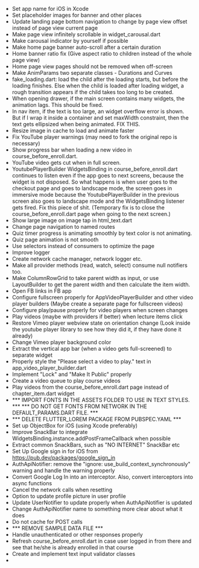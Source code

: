 - Set app name for iOS in Xcode
- Set placeholder images for banner and other places
- Update landing page bottom navigation to change by page view offset instead of page view current page
- Make page view infinitely scrollable in widget_carousal.dart
- Make carousal indicator by yourself if possible
- Make home page banner auto-scroll after a certain duration
- Home banner ratio fix (Give aspect ratio to children instead of the whole page view)
- Home page view pages should not be removed when off-screen
- Make AnimParams two separate classes - Durations and Curves
- fake_loading.dart: load the child after the loading starts, but before the loading finishes.
  Else when the child is loaded after loading widget, a rough transition appears if the child takes too long to be created.
- When opening drawer, if the main screen contains many widgets, the animation lags. This should be fixed.
- In nav item, if the text is too large, an widget overflow error is shown.
  But if I wrap it inside a container and set maxWidth constraint, then the text gets ellipsized when being animated. FIX THIS.
- Resize image in cache to load and animate faster
- Fix YouTube player warnings (may need to fork the original repo is necessary)
- Show progress bar when loading a new video in course_before_enroll.dart.
- YouTube video gets cut when in full screen.
- YoutubePlayerBuilder WidgetsBinding in course_before_enroll.dart continues to listen
  even if the app goes to next screens, because the widget is not disposed.
  So what happens is when user goes to the checkout page and goes to landscape mode,
  the screen goes in immersive mode because the YoutubePlayerBuilder in the previous screen
  also goes to landscape mode and the WidgetsBinding listener gets fired. Fix this piece of shit.
  (Temporary fix is to close the course_before_enroll.dart page when going to the next screen.)
- Show large image on image tap in html_text.dart
- Change page navigation to named routes
- Quiz timer progress is animating smoothly by text color is not animating.
- Quiz page animation is not smooth
- Use selectors instead of consumers to optimize the page
- Improve logger
- Create network cache manager, network logger etc.
- Make all provider methods (read, watch, select) consume null notifiers too.
- Make ColumnRowGrid to take parent width as input, or use LayoutBuilder to get the parent width
  and then calculate the item width.
- Open FB links in FB app
- Configure fullscreen properly for AppVideoPlayerBuilder and other video player builders
  (Maybe create a separate page for fullscreen videos)
- Configure play/pause properly for video players when screen changes
- Play videos (maybe with providers if better) when lecture items click
- Restore Vimeo player webview state on orientation change
  (Look inside the youtube player library to see how they did it, if they have done it already)
- Change Vimeo player background color
- Extract the vertical app bar (when a video gets full-screened) to separate widget
- Properly style the "Please select a video to play." text in app_video_player_builder.dart
- Implement "Lock" and "Make It Public" properly
- Create a video queue to play course videos
- Play videos from the course_before_enroll.dart page instead of chapter_item.dart widget
- *** IMPORT FONTS IN THE ASSETS FOLDER TO USE IN TEXT STYLES. ***
  *** DO NOT GET FONTS FROM NETWORK IN THE DEFAULT_PARAMS.DART FILE. ***
- *** DELETE FLUTTER_LOREM PACKAGE FROM PUBSPEC.YAML ***
- Set up ObjectBox for iOS (using Xcode preferably)
- Improve SnackBar to integrate WidgetsBinding.instance.addPostFrameCallback when possible
- Extract common SnackBars, such as "NO INTERNET" SnackBar etc
- Set Up Google sign in for iOS from https://pub.dev/packages/google_sign_in
- AuthApiNotifier: remove the "ignore: use_build_context_synchronously" warning
  and handle the warning properly
- Convert Google Log In into an interceptor. Also, convert interceptors into async functions
- Cancel the network calls when resetting
- Option to update profile picture in user profile
- Update UserNotifier to update properly when AuthApiNotifier is updated
- Change AuthApiNotifier name to something more clear about what it does
- Do not cache for POST calls
- *** REMOVE SAMPLE DATA FILE ***
- Handle unauthenticated or other responses properly
- Refresh course_before_enroll.dart in case user logged in from there
  and see that he/she is already enrolled in that course
- Create and implement text input validator classes
- 
